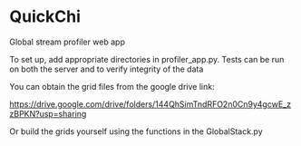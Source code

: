# QuickChi
Global stream profiler web app

To set up, add appropriate directories in profiler_app.py.  Tests can be run on both the server and to verify integrity of the data

You can obtain the grid files from the google drive link:

https://drive.google.com/drive/folders/144QhSimTndRFO2n0Cn9y4gcwE_zzBPKN?usp=sharing

Or build the grids yourself using the functions in the GlobalStack.py
